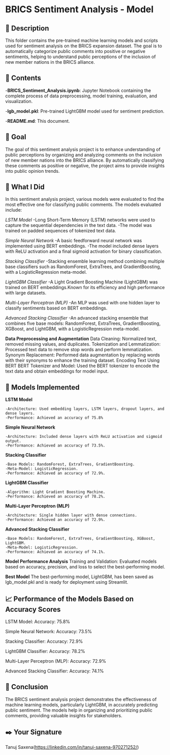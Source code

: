 # BRICS Sentiment Analysis - Model
## 📝 Description
This folder contains the pre-trained machine learning models and scripts used for sentiment analysis on the BRICS expansion dataset. The goal is to automatically categorize public comments into positive or negative sentiments, helping to understand public perceptions of the inclusion of new member nations in the BRICS alliance.

## 📂 Contents
  -**BRICS_Sentiment_Analysis.ipynb**: Jupyter Notebook containing the complete process of data preprocessing, model training, evaluation, and visualization. 
  
  -**lgb_model.pkl**: Pre-trained LightGBM model used for sentiment prediction.
  
  -**README.md**: This document.
## 🎯 Goal
The goal of this sentiment analysis project is to enhance understanding of public perceptions by organizing and analyzing comments on the inclusion of new member nations into the BRICS alliance. By automatically classifying these comments as positive or negative, the project aims to provide insights into public opinion trends.

## 🧮 What I Did
In this sentiment analysis project, various models were evaluated to find the most effective one for classifying public comments. The models evaluated include:

  *LSTM Model*
    -Long Short-Term Memory (LSTM) networks were used to capture the sequential dependencies in the text data.
    -The model was trained on padded sequences of tokenized text data.
    
  *Simple Neural Network*
    -A basic feedforward neural network was implemented using BERT embeddings.
    -The model included dense layers with ReLU activation and a final sigmoid activation for binary classification.
    
  *Stacking Classifier*
    -Stacking ensemble learning method combining multiple base classifiers such as RandomForest, ExtraTrees, and GradientBoosting, with a LogisticRegression meta-model.

  *LightGBM Classifier*
    -A Light Gradient Boosting Machine (LightGBM) was trained on BERT embeddings.Known for its efficiency and high performance with large datasets.
 
  *Multi-Layer Perceptron (MLP)*
  -An MLP was used with one hidden layer to classify sentiments based on BERT embeddings.
  
  *Advanced Stacking Classifier*
    -An advanced stacking ensemble that combines five base models: RandomForest, ExtraTrees, GradientBoosting, XGBoost, and LightGBM, with a LogisticRegression meta-model.

    
**Data Preprocessing and Augmentation**
Data Cleaning: Normalized text, removed missing values, and duplicates.
Tokenization and Lemmatization: Processed text data to remove stop words and perform lemmatization.
Synonym Replacement: Performed data augmentation by replacing words with their synonyms to enhance the training dataset.
Encoding Text Using BERT
BERT Tokenizer and Model: Used the BERT tokenizer to encode the text data and obtain embeddings for model input.

## 🚀 Models Implemented

**LSTM Model**

    -Architecture: Used embedding layers, LSTM layers, dropout layers, and dense layers.
    -Performance: Achieved an accuracy of 75.8%
    
**Simple Neural Network**

    -Architecture: Included dense layers with ReLU activation and sigmoid output.
    -Performance: Achieved an accuracy of 73.5%.

**Stacking Classifier**

    -Base Models: RandomForest, ExtraTrees, GradientBoosting.
    -Meta-Model: LogisticRegression.
    -Performance: Achieved an accuracy of 72.9%.

**LightGBM Classifier**

    -Algorithm: Light Gradient Boosting Machine.
    -Performance: Achieved an accuracy of 78.2%.

**Multi-Layer Perceptron (MLP)**

    -Architecture: Single hidden layer with dense connections.
    -Performance: Achieved an accuracy of 72.9%.

**Advanced Stacking Classifier**

    -Base Models: RandomForest, ExtraTrees, GradientBoosting, XGBoost, LightGBM.
    -Meta-Model: LogisticRegression.
    -Performance: Achieved an accuracy of 74.1%.

**Model Performance Analysis**
Training and Validation: Evaluated models based on accuracy, precision, and loss to select the best-performing model.

**Best Model**
The best-performing model, LightGBM, has been saved as lgb_model.pkl and is ready for deployment using Streamlit.

## 📈 Performance of the Models Based on Accuracy Scores
LSTM Model: Accuracy: 75.8%

Simple Neural Network: Accuracy: 73.5%

Stacking Classifier: Accuracy: 72.9%

LightGBM Classifier: Accuracy: 78.2%

Multi-Layer Perceptron (MLP): Accuracy: 72.9%

Advanced Stacking Classifier: Accuracy: 74.1%


## 📢 Conclusion
The BRICS sentiment analysis project demonstrates the effectiveness of machine learning models, particularly LightGBM, in accurately predicting public sentiment. The models help in organizing and prioritizing public comments, providing valuable insights for stakeholders.

## ✒️ Your Signature
Tanuj Saxena(https://linkedin.com/in/tanuj-saxena-970271252/) 
